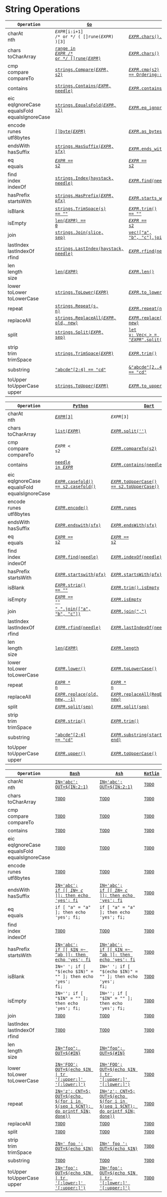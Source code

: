 # String Operations

|<code>Operation</code>|[<code>Go</code>](https://go.dev/)|[<code>Rust</code>](https://www.rust-lang.org/)|[<code>Java</code>](https://docs.oracle.com/javase/8/docs/technotes/guides/language/)|
|---|---|---|---|
|charAt<br/>nth|<code>$EXPR$[i:i+1] /* or */ ( []rune($EXPR$) )[3]</code>|[<code>$EXPR$.chars().nth(3)</code>](https://doc.rust-lang.org/std/iter/trait.Iterator.html#method.nth)|[<code>$EXPR$.charAt(3)</code>](https://docs.oracle.com/en/java/javase/11/docs/api/java.base/java/lang/String.html#charAt(int))|
|chars<br/>toCharArray|[<code>range in $EXPR$ /* or */ []rune($EXPR$)</code>](https://go.dev/ref/spec#For_statements)|[<code>$EXPR$.chars()</code>](https://doc.rust-lang.org/std/primitive.str.html#method.chars)|[<code>$EXPR$.toCharArray()</code>](https://docs.oracle.com/en/java/javase/11/docs/api/java.base/java/lang/String.html#toCharArray())|
|cmp<br/>compare<br/>compareTo|[<code>strings.Compare($EXPR$, s2)</code>](https://pkg.go.dev/strings#Compare)|[<code>$EXPR$.cmp(s2) == Ordering::Less</code>](https://doc.rust-lang.org/std/cmp/trait.Ord.html#tymethod.cmp)|[<code>$EXPR$.compareTo(s2)</code>](https://docs.oracle.com/en/java/javase/11/docs/api/java.base/java/lang/String.html#compareTo(java.lang.String))|
|contains|[<code>strings.Contains($EXPR$, needle)</code>](https://pkg.go.dev/strings#Contains)|[<code>$EXPR$.contains(needle)</code>](https://doc.rust-lang.org/std/primitive.str.html#method.contains)|[<code>$EXPR$.contains(needle)</code>](https://docs.oracle.com/en/java/javase/11/docs/api/java.base/java/lang/String.html#contains(java.lang.CharSequence))|
|eic<br/>eqIgnoreCase<br/>equalsFold<br/>equalsIgnoreCase|[<code>strings.EqualsFold($EXPR$, s2)</code>](https://pkg.go.dev/strings#EqualFold)|[<code>$EXPR$.eq_ignore_ascii_case(&s2)</code>](https://doc.rust-lang.org/std/primitive.str.html#method.eq_ignore_ascii_case)|[<code>$EXPR$.equalsIgnoreCase(s2)</code>](https://docs.oracle.com/en/java/javase/11/docs/api/java.base/java/lang/String.html#equalsIgnoreCase(java.lang.String))|
|encode<br/>runes<br/>utf8bytes|[<code>[]byte($EXPR$)</code>](TODO)|[<code>$EXPR$.as_bytes()</code>](https://doc.rust-lang.org/std/string/struct.String.html#method.as_bytes)|[<code>$EXPR$.getBytes("UTF8")</code>](https://docs.oracle.com/en/java/javase/17/docs/api/java.base/java/lang/String.html#getBytes(java.lang.String))|
|endsWith<br/>hasSuffix|[<code>strings.HasSuffix($EXPR$, sfx)</code>](https://pkg.go.dev/strings#HasSuffix)|[<code>$EXPR$.ends_with(sfx)</code>](https://doc.rust-lang.org/std/primitive.str.html#method.ends_with)|[<code>$EXPR$.endsWith(sfx)</code>](https://docs.oracle.com/en/java/javase/11/docs/api/java.base/java/lang/String.html#endsWith(java.lang.String))|
|eq<br/>equals|[<code>$EXPR$ == s2</code>](https://go.dev/ref/spec#Comparison_operators)|[<code>$EXPR$ == s2</code>](https://doc.rust-lang.org/std/cmp/trait.PartialEq.html#tymethod.eq)|[<code>$EXPR$.equals(s2)</code>](https://docs.oracle.com/en/java/javase/11/docs/api/java.base/java/lang/String.html#equals(java.lang.Object))|
|find<br/>index<br/>indexOf|[<code>strings.Index(haystack, needle)</code>](https://pkg.go.dev/strings#Index)|[<code>$EXPR$.find(needle)</code>](https://doc.rust-lang.org/std/string/struct.String.html#method.find)|[<code>$EXPR$.indexOf(needle)</code>](https://docs.oracle.com/en/java/javase/11/docs/api/java.base/java/lang/String.html#indexOf(int))|
|hasPrefix<br/>startsWith|[<code>strings.HasPrefix($EXPR$, pfx)</code>](https://pkg.go.dev/strings#HasPrefix)|[<code>$EXPR$.starts_with(pfx)</code>](https://doc.rust-lang.org/std/primitive.str.html#method.starts_with)|[<code>$EXPR$.startsWith(pfx)</code>](https://docs.oracle.com/en/java/javase/11/docs/api/java.base/java/lang/String.html#startsWith(java.lang.String))|
|isBlank|[<code>strings.TrimSpace(s) == ""</code>](https://pkg.go.dev/strings#TrimSpace)|[<code>$EXPR$.trim() == ""</code>](TODO)|[<code>$EXPR$.isBlank()</code>](https://docs.oracle.com/en/java/javase/11/docs/api/java.base/java/lang/String.html#isBlank())|
|isEmpty|[<code>len($EXPR$) == 0</code>](https://pkg.go.dev/builtin#len)|[<code>$EXPR$ == s2</code>](https://doc.rust-lang.org/std/primitive.str.html#method.is_empty)|[<code>$EXPR$.isEmpty</code>](https://docs.oracle.com/en/java/javase/17/docs/api/java.base/java/lang/String.html#isEmpty())|
|join|[<code>strings.Join(slice, sep)</code>](https://pkg.go.dev/strings#Join)|[<code>vec!["a", "b", "c"].join(sep)</code>](https://doc.rust-lang.org/std/primitive.slice.html#method.join)|[<code>String.join(sep, List.of("a", "b", "c"))</code>](https://docs.oracle.com/en/java/javase/17/docs/api/java.base/java/lang/String.html#join(java.lang.CharSequence,java.lang.Iterable))|
|lastIndex<br/>lastIndexOf<br/>rfind|[<code>strings.LastIndex(haystack, needle)</code>](https://pkg.go.dev/strings#LastIndex)|[<code>$EXPR$.rfind(needle)</code>](https://doc.rust-lang.org/std/string/struct.String.html#method.rfind)|[<code>$EXPR$.lastIndexOf(needle)</code>](https://docs.oracle.com/en/java/javase/11/docs/api/java.base/java/lang/String.html#lastIndexOf(int))|
|len<br/>length<br/>size|[<code>len($EXPR$)</code>](https://pkg.go.dev/builtin#len)|[<code>$EXPR$.len()</code>](https://doc.rust-lang.org/std/primitive.str.html#method.len)|[<code>$EXPR$.length()</code>](https://docs.oracle.com/en/java/javase/11/docs/api/java.base/java/lang/String.html#length())|
|lower<br/>toLower<br/>toLowerCase|[<code>strings.ToLower($EXPR$)</code>](https://pkg.go.dev/strings#ToLower)|[<code>$EXPR$.to_lowercase()</code>](https://doc.rust-lang.org/std/primitive.str.html#method.to_lowercase)|[<code>$EXPR$.toLowerCase(Locale.ROOT)</code>](https://docs.oracle.com/en/java/javase/11/docs/api/java.base/java/lang/String.html#toLowerCase())|
|repeat|[<code>strings.Repeat(s, n)</code>](https://pkg.go.dev/strings#Repeat)|[<code>$EXPR$.repeat(n)</code>](https://doc.rust-lang.org/std/primitive.str.html#method.repeat)|[<code>$EXPR$.repeat(n)</code>](https://docs.oracle.com/en/java/javase/11/docs/api/java.base/java/lang/String.html#repeat(int))|
|replaceAll|[<code>strings.ReplaceAll($EXPR$, old, new)</code>](https://pkg.go.dev/strings#ReplaceAll)|[<code>$EXPR$.replace(old, new)</code>](https://doc.rust-lang.org/std/primitive.str.html#method.replace)|[<code>$EXPR$.replaceAll(old, new)</code>](https://docs.oracle.com/en/java/javase/11/docs/api/java.base/java/lang/String.html#replaceAll(java.lang.String,java.lang.String))|
|split|[<code>strings.Split($EXPR$, sep)</code>](https://pkg.go.dev/strings#Split)|[<code>let v: Vec<_> = "$EXPR$".split(sep).collect()</code>](https://doc.rust-lang.org/std/primitive.str.html#method.split)|[<code>$EXPR$.split(sep, 0)</code>](https://docs.oracle.com/en/java/javase/11/docs/api/java.base/java/lang/String.html#split(java.lang.String))|
|strip<br/>trim<br/>trimSpace|[<code>strings.TrimSpace($EXPR$)</code>](https://pkg.go.dev/strings#TrimSpace)|[<code>$EXPR$.trim()</code>](https://doc.rust-lang.org/std/primitive.str.html#method.trim)|[<code>$EXPR$.strip()</code>](https://docs.oracle.com/en/java/javase/17/docs/api/java.base/java/lang/String.html#strip())|
|substring|[<code>"abcde"[2:4] == "cd"</code>](TODO)|[<code>&"abcde"[2..4] == "cd"</code>](https://doc.rust-lang.org/nightly/book/ch08-02-strings.html#slicing-strings)|[<code>"abcde".substring(2, 4).equals("cd")</code>](https://docs.oracle.com/en/java/javase/11/docs/api/java.base/java/lang/String.html#substring(int,int))|
|toUpper<br/>toUpperCase<br/>upper|[<code>strings.ToUpper($EXPR$)</code>](https://pkg.go.dev/strings#ToUpper)|[<code>$EXPR$.to_uppercase()</code>](https://doc.rust-lang.org/std/primitive.str.html#method.to_uppercase)|[<code>$EXPR$.toUpperCase(Locale.ROOT)</code>](https://docs.oracle.com/en/java/javase/11/docs/api/java.base/java/lang/String.html#toUpperCase())|


|<code>Operation</code>|[<code>Python</code>](https://www.python.org/)|[<code>Dart</code>](https://dart.dev/)|[<code>Ts</code>](https://www.typescriptlang.org/)|
|---|---|---|---|
|charAt<br/>nth|[<code>$EXPR$[3]</code>](TODO)|<code>$EXPR$[3]</code>|<code>$EXPR$[3]</code>|
|chars<br/>toCharArray|[<code>list($EXPR$)</code>](https://docs.python.org/3/library/stdtypes.html#list)|[<code>$EXPR$.split('')</code>](https://api.flutter.dev/flutter/dart-core/String/split.html)|[<code>$EXPR$.split('')</code>](https://developer.mozilla.org/en-US/docs/Web/JavaScript/Reference/Global_Objects/String/split)|
|cmp<br/>compare<br/>compareTo|<code>$EXPR$ < s2</code>|[<code>$EXPR$.compareTo(s2)</code>](https://api.flutter.dev/flutter/dart-core/String/compareTo.html)|[<code>$EXPR$.localeCompare(s2)</code>](https://developer.mozilla.org/en-US/docs/Web/JavaScript/Reference/Global_Objects/String/localeCompare)|
|contains|[<code>needle in $EXPR$</code>](https://docs.python.org/3/library/operator.html#mapping-operators-to-functions)|[<code>$EXPR$.contains(needle)</code>](https://api.dart.dev/stable/2.17.0/dart-core/String/contains.html)|[<code>$EXPR$.indexOf(needle) > -1</code>](https://developer.mozilla.org/en-US/docs/Web/JavaScript/Reference/Global_Objects/Array/indexOf)|
|eic<br/>eqIgnoreCase<br/>equalsFold<br/>equalsIgnoreCase|[<code>$EXPR$.casefold() == s2.casefold()</code>](https://docs.python.org/3/library/stdtypes.html#str.casefold)|[<code>$EXPR$.toUpperCase() == s2.toUpperCase()</code>](https://api.dart.dev/stable/2.17.6/dart-core/String/toLowerCase.html)|[<code>$EXPR$.toUpperCase() === s2.toUpperCase()</code>](https://developer.mozilla.org/en-US/docs/Web/JavaScript/Reference/Global_Objects/String#comparing_strings)|
|encode<br/>runes<br/>utf8bytes|[<code>$EXPR$.encode()</code>](https://docs.python.org/3/library/stdtypes.html#str.encode)|[<code>$EXPR$.runes</code>](https://api.dart.dev/stable/2.17.6/dart-core/String/runes.html)|[<code>new TextEncoder().encode($EXPR$)</code>](https://developer.mozilla.org/en-US/docs/Web/API/TextEncoder/TextEncoder)|
|endsWith<br/>hasSuffix|[<code>$EXPR$.endswith(sfx)</code>](https://docs.python.org/3/library/stdtypes.html?highlight=endswith#str.endswith)|[<code>$EXPR$.endsWith(sfx)</code>](https://api.dart.dev/stable/2.17.0/dart-core/String/endsWith.html)|[<code>$EXPR$.endsWith(sfx)</code>](https://developer.mozilla.org/en-US/docs/Web/JavaScript/Reference/Global_Objects/String/endsWith)|
|eq<br/>equals|[<code>$EXPR$ == s2</code>](https://docs.python.org/3/library/operator.html?highlight=operator#operator.eq)|[<code>$EXPR$ == s2</code>](https://api.dart.dev/stable/2.17.6/dart-core/String/operator_equals.html)|[<code>$EXPR$ === s2</code>](https://developer.mozilla.org/en-US/docs/Web/JavaScript/Reference/Global_Objects/String#comparing_strings)|
|find<br/>index<br/>indexOf|[<code>$EXPR$.find(needle)</code>](https://docs.python.org/3/library/stdtypes.html#str.find)|[<code>$EXPR$.indexOf(needle)</code>](https://api.dart.dev/be/181224/dart-core/String/indexOf.html)|[<code>$EXPR$.indexOf(needle)</code>](https://developer.mozilla.org/en-US/docs/Web/JavaScript/Reference/Global_Objects/String/indexOf)|
|hasPrefix<br/>startsWith|[<code>$EXPR$.startswith(pfx)</code>](https://docs.python.org/3/library/stdtypes.html#str.startswith)|[<code>$EXPR$.startsWith(pfx)</code>](https://api.dart.dev/stable/2.17.6/dart-core/String/startsWith.html)|[<code>$EXPR$.startsWith(pfx)</code>](https://developer.mozilla.org/en-US/docs/Web/JavaScript/Reference/Global_Objects/String/startsWith)|
|isBlank|[<code>$EXPR$.strip() == ""</code>](https://docs.python.org/3/library/stdtypes.html#str.strip)|[<code>$EXPR$.trim().isEmpty</code>](https://api.dart.dev/stable/2.17.6/dart-core/Iterable/isEmpty.html)|[<code>$EXPR$.trim() === ""</code>](https://developer.mozilla.org/en-US/docs/Web/JavaScript/Reference/Global_Objects/String/Trim)|
|isEmpty|[<code>$EXPR$ == ""</code>](https://docs.python.org/3/library/stdtypes.html#comparisons)|[<code>$EXPR$.isEmpty</code>](https://api.dart.dev/stable/2.17.6/dart-core/String/isEmpty.html)|[<code>$EXPR$ === ""</code>](https://developer.mozilla.org/en-US/docs/Web/JavaScript/Reference/Global_Objects/String#comparing_strings)|
|join|[<code>",".join(["a", "b", "c"])</code>](https://docs.python.org/3/library/stdtypes.html#str.join)|[<code>$EXPR$.join(",")</code>](https://api.dart.dev/stable/2.17.6/dart-core/Iterable/join.html)|[<code>["a", "b", "c"].join(sep)</code>](https://developer.mozilla.org/en-US/docs/Web/JavaScript/Reference/Global_Objects/Array/join)|
|lastIndex<br/>lastIndexOf<br/>rfind|[<code>$EXPR$.rfind(needle)</code>](https://docs.python.org/3/library/stdtypes.html#str.rfind)|[<code>$EXPR$.lastIndexOf(needle)</code>](https://api.dart.dev/stable/2.17.6/dart-core/String/lastIndexOf.html)|[<code>$EXPR$.lastIndexOf(needle)</code>](https://developer.mozilla.org/en-US/docs/Web/JavaScript/Reference/Global_Objects/String/lastIndexOf)|
|len<br/>length<br/>size|[<code>len($EXPR$)</code>](TODO)|[<code>$EXPR$.length</code>](https://api.dart.dev/stable/2.17.6/dart-core/String/length.html)|[<code>$EXPR$.length</code>](https://developer.mozilla.org/en-US/docs/Web/JavaScript/Reference/Global_Objects/String/length)|
|lower<br/>toLower<br/>toLowerCase|[<code>$EXPR$.lower()</code>](https://docs.python.org/3/library/stdtypes.html#str.lower)|[<code>$EXPR$.toLowerCase()</code>](https://api.dart.dev/stable/2.17.6/dart-core/String/toLowerCase.html)|[<code>$EXPR$.toLowerCase()</code>](https://developer.mozilla.org/en-US/docs/Web/JavaScript/Reference/Global_Objects/String/toLowerCase)|
|repeat|[<code>$EXPR$ * n</code>](https://docs.python.org/3/library/stdtypes.html#common-sequence-operations)|[<code>$EXPR$ * n</code>](https://api.dart.dev/stable/2.17.6/dart-core/String/operator_multiply.html)|[<code>$EXPR$.repeat(n)</code>](https://developer.mozilla.org/en-US/docs/Web/JavaScript/Reference/Global_Objects/String/repeat)|
|replaceAll|[<code>$EXPR$.replace(old, new, -1)</code>](https://docs.python.org/3/library/stdtypes.html#str.replace)|[<code>$EXPR$.replaceAll(RegExp(r'ab'), new)</code>](https://api.dart.dev/stable/2.17.6/dart-core/String/replaceAll.html)|[<code>$EXPR$.replaceAll(old, new)</code>](https://developer.mozilla.org/en-US/docs/Web/JavaScript/Reference/Global_Objects/String/replaceAll)|
|split|[<code>$EXPR$.split(sep)</code>](https://docs.python.org/3/library/stdtypes.html#str.split)|[<code>$EXPR$.split(sep)</code>](https://api.dart.dev/stable/2.17.6/dart-core/String/split.html)|[<code>$EXPR$.split(sep)</code>](https://developer.mozilla.org/en-US/docs/Web/JavaScript/Reference/Global_Objects/String/split)|
|strip<br/>trim<br/>trimSpace|[<code>$EXPR$.strip()</code>](https://docs.python.org/3/library/stdtypes.html#str.strip)|[<code>$EXPR$.trim()</code>](https://api.dart.dev/stable/2.17.6/dart-core/String/trim.html)|[<code>$EXPR$.trim()</code>](https://developer.mozilla.org/en-US/docs/Web/JavaScript/Reference/Global_Objects/String/Trim)|
|substring|[<code>"abcde"[2:4] == "cd"</code>](https://docs.python.org/3/library/functions.html?highlight=slice#slice)|[<code>$EXPR$.substring(start, end)</code>](https://api.dart.dev/stable/2.17.6/dart-core/String/substring.html)|[<code>"abcde".substring(2,4) === "cd"</code>](https://developer.mozilla.org/en-US/docs/Web/JavaScript/Reference/Global_Objects/String/substring)|
|toUpper<br/>toUpperCase<br/>upper|[<code>$EXPR$.upper()</code>](https://docs.python.org/3/library/stdtypes.html#str.upper)|[<code>$EXPR$.toUpperCase()</code>](https://api.dart.dev/stable/2.17.6/dart-core/String/toUpperCase.html)|[<code>$EXPR$.toUpperCase()</code>](https://developer.mozilla.org/en-US/docs/Web/JavaScript/Reference/Global_Objects/String/toUpperCase)|


|<code>Operation</code>|[<code>Bash</code>](https://www.gnu.org/software/bash/)|[<code>Ash</code>](https://en.wikipedia.org/wiki/Almquist_shell)|[<code>Kotlin</code>](https://kotlinlang.org/)|
|---|---|---|---|
|charAt<br/>nth|[<code>IN='abc'; OUT=${IN:2:1}</code>](https://tldp.org/LDP/abs/html/string-manipulation.html)|[<code>IN='abc'; OUT=${IN:2:1}</code>](https://tldp.org/LDP/abs/html/string-manipulation.html)|[<code>TODO</code>](TODO)|
|chars<br/>toCharArray|[<code>TODO</code>](TODO)|[<code>TODO</code>](TODO)|[<code>TODO</code>](TODO)|
|cmp<br/>compare<br/>compareTo|[<code>TODO</code>](TODO)|[<code>TODO</code>](TODO)|[<code>TODO</code>](TODO)|
|contains|[<code>TODO</code>](TODO)|[<code>TODO</code>](TODO)|[<code>TODO</code>](TODO)|
|eic<br/>eqIgnoreCase<br/>equalsFold<br/>equalsIgnoreCase|[<code>TODO</code>](TODO)|[<code>TODO</code>](TODO)|[<code>TODO</code>](TODO)|
|encode<br/>runes<br/>utf8bytes|[<code>TODO</code>](TODO)|[<code>TODO</code>](TODO)|[<code>TODO</code>](TODO)|
|endsWith<br/>hasSuffix|[<code>IN='abc'; if [[ $IN =~ c$ ]]; then echo 'yes'; fi</code>](https://riptutorial.com/bash/example/19469/regex-matching)|[<code>IN='abc'; if [[ $IN =~ c$ ]]; then echo 'yes'; fi</code>](https://riptutorial.com/bash/example/19469/regex-matching)|[<code>TODO</code>](TODO)|
|eq<br/>equals|<code>if [ "a" = "a" ]; then echo 'yes'; fi;</code>|<code>if [ "a" = "a" ]; then echo 'yes'; fi;</code>|[<code>TODO</code>](TODO)|
|find<br/>index<br/>indexOf|[<code>TODO</code>](TODO)|[<code>TODO</code>](TODO)|[<code>TODO</code>](TODO)|
|hasPrefix<br/>startsWith|[<code>IN='abc'; if [[ $IN =~ ^ab ]]; then echo 'yes'; fi</code>](https://riptutorial.com/bash/example/19469/regex-matching)|[<code>IN='abc'; if [[ $IN =~ ^ab ]]; then echo 'yes'; fi</code>](https://riptutorial.com/bash/example/19469/regex-matching)|[<code>TODO</code>](TODO)|
|isBlank|<code>IN=' '; if [ "$(echo $IN)" = "" ]; then echo 'yes'; fi;</code>|<code>IN=' '; if [ "$(echo $IN)" = "" ]; then echo 'yes'; fi;</code>|[<code>TODO</code>](TODO)|
|isEmpty|<code>IN=''; if [ "$IN" = "" ]; then echo 'yes'; fi;</code>|<code>IN=''; if [ "$IN" = "" ]; then echo 'yes'; fi;</code>|[<code>TODO</code>](TODO)|
|join|[<code>TODO</code>](TODO)|[<code>TODO</code>](TODO)|[<code>TODO</code>](TODO)|
|lastIndex<br/>lastIndexOf<br/>rfind|[<code>TODO</code>](TODO)|[<code>TODO</code>](TODO)|[<code>TODO</code>](TODO)|
|len<br/>length<br/>size|[<code>IN="foo"; OUT=${#IN}</code>](TODO)|[<code>IN="foo"; OUT=${#IN}</code>](TODO)|[<code>TODO</code>](TODO)|
|lower<br/>toLower<br/>toLowerCase|[<code>IN='FOO'; OUT=$(echo $IN \| tr '[:upper:]' '[:lower:]')</code>](https://linuxcommand.org/lc3_man_pages/tr1.html)|[<code>IN='FOO'; OUT=$(echo $IN \| tr '[:upper:]' '[:lower:]')</code>](https://linuxcommand.org/lc3_man_pages/tr1.html)|[<code>TODO</code>](TODO)|
|repeat|[<code>IN='z'; CNT=5; OUT=$(echo $(for i in $(seq 1 $CNT); do printf $IN; done))</code>](https://linux.die.net/man/1/seq)|[<code>IN='z'; CNT=5; OUT=$(echo $(for i in $(seq 1 $CNT); do printf $IN; done))</code>](https://linux.die.net/man/1/seq)|[<code>TODO</code>](TODO)|
|replaceAll|[<code>TODO</code>](TODO)|[<code>TODO</code>](TODO)|[<code>TODO</code>](TODO)|
|split|[<code>TODO</code>](TODO)|[<code>TODO</code>](TODO)|[<code>TODO</code>](TODO)|
|strip<br/>trim<br/>trimSpace|[<code>IN=' foo '; OUT=$(echo $IN)</code>](http://mywiki.wooledge.org/WordSplitting)|[<code>IN=' foo '; OUT=$(echo $IN)</code>](http://mywiki.wooledge.org/WordSplitting)|[<code>TODO</code>](TODO)|
|substring|[<code>TODO</code>](TODO)|[<code>TODO</code>](TODO)|[<code>TODO</code>](TODO)|
|toUpper<br/>toUpperCase<br/>upper|[<code>IN='foo'; OUT=$(echo $IN \| tr '[:lower:]' '[:upper:]')</code>](https://linuxcommand.org/lc3_man_pages/tr1.html)|[<code>IN='foo'; OUT=$(echo $IN \| tr '[:lower:]' '[:upper:]')</code>](https://linuxcommand.org/lc3_man_pages/tr1.html)|[<code>TODO</code>](TODO)|


